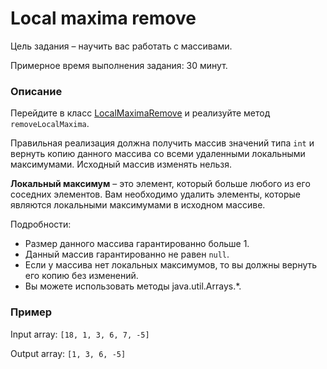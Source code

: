 # Local maxima remove

Цель задания – научить вас работать с массивами.

Примерное время выполнения задания: 30 минут.

### Описание

Перейдите в класс [LocalMaximaRemove](src/main/java/com/epam/training/student_Gagik_Hovhannisyan/arrays/LocalMaximaRemove.java) и реализуйте метод `removeLocalMaxima`.

Правильная реализация должна получить массив значений типа  `int` и вернуть копию данного массива со всеми удаленными локальными максимумами. Исходный массив изменять нельзя.

**Локальный максимум** – это элемент, который больше любого из его соседних элементов. Вам необходимо удалить элементы, которые являются локальными максимумами в исходном массиве.

Подробности:
- Размер данного массива гарантированно больше 1.
- Данный массив гарантированно не равен `null`.
- Если у массива нет локальных максимумов, то вы должны вернуть его копию без изменений.
- Вы можете использовать методы  java.util.Arrays.*.

### Пример

Input array: `[18, 1, 3, 6, 7, -5]`

Output array: `[1, 3, 6, -5]`

